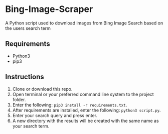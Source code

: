 # Bing-Image-Scraper
A Python script used to download images from Bing Image Search based on the users search term

## Requirements
- Python3
- pip3


## Instructions
1. Clone or download this repo.
2. Open terminal or your preferred command line system to the project folder.
3. Enter the following: `pip3 install -r requirements.txt`.
4. After requirements are installed, enter the following:
    `python3 script.py`.
5. Enter your search query and press enter.
6. A new directory with the results will be created with the same name as your search term.



